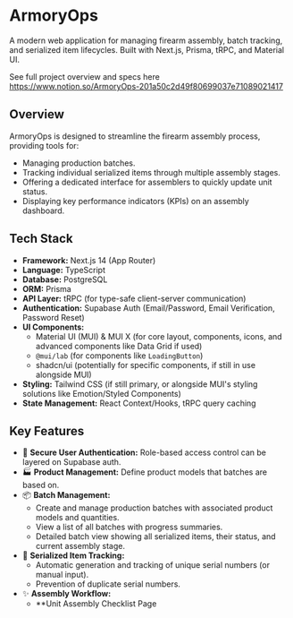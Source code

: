 # ArmoryOps

A modern web application for managing firearm assembly, batch tracking, and serialized item lifecycles. Built with Next.js, Prisma, tRPC, and Material UI.

See full project overview and specs here https://www.notion.so/ArmoryOps-201a50c2d49f80699037e71089021417

## Overview

ArmoryOps is designed to streamline the firearm assembly process, providing tools for:
- Managing production batches.
- Tracking individual serialized items through multiple assembly stages.
- Offering a dedicated interface for assemblers to quickly update unit status.
- Displaying key performance indicators (KPIs) on an assembly dashboard.

## Tech Stack

- **Framework:** Next.js 14 (App Router)
- **Language:** TypeScript
- **Database:** PostgreSQL
- **ORM:** Prisma
- **API Layer:** tRPC (for type-safe client-server communication)
- **Authentication:** Supabase Auth (Email/Password, Email Verification, Password Reset)
- **UI Components:**
    - Material UI (MUI) & MUI X (for core layout, components, icons, and advanced components like Data Grid if used)
    - `@mui/lab` (for components like `LoadingButton`)
    - shadcn/ui (potentially for specific components, if still in use alongside MUI)
- **Styling:** Tailwind CSS (if still primary, or alongside MUI's styling solutions like Emotion/Styled Components)
- **State Management:** React Context/Hooks, tRPC query caching

## Key Features

- 🔐 **Secure User Authentication:** Role-based access control can be layered on Supabase auth.
- 🏭 **Product Management:** Define product models that batches are based on.
- 📦 **Batch Management:**
    - Create and manage production batches with associated product models and quantities.
    - View a list of all batches with progress summaries.
    - Detailed batch view showing all serialized items, their status, and current assembly stage.
- 🔩 **Serialized Item Tracking:**
    - Automatic generation and tracking of unique serial numbers (or manual input).
    - Prevention of duplicate serial numbers.
- ✨ **Assembly Workflow:**
    - **Unit Assembly Checklist Page
